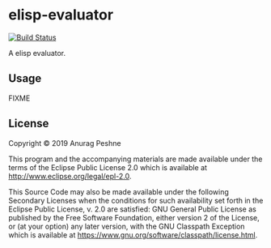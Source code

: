 # elisp-evaluator

[![Build Status](https://travis-ci.com/anuragpeshne/elisp-evaluator.svg?branch=master)](https://travis-ci.com/anuragpeshne/elisp-evaluator)

A elisp evaluator.

## Usage

FIXME

## License

Copyright © 2019 Anurag Peshne

This program and the accompanying materials are made available under the
terms of the Eclipse Public License 2.0 which is available at
http://www.eclipse.org/legal/epl-2.0.

This Source Code may also be made available under the following Secondary
Licenses when the conditions for such availability set forth in the Eclipse
Public License, v. 2.0 are satisfied: GNU General Public License as published by
the Free Software Foundation, either version 2 of the License, or (at your
option) any later version, with the GNU Classpath Exception which is available
at https://www.gnu.org/software/classpath/license.html.
